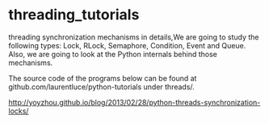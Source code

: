 # threading_tutorials
threading synchronization mechanisms in details,We are going to study the following types: Lock, RLock, Semaphore, Condition, Event and Queue. Also, we are going to look at the Python internals behind those mechanisms.

The source code of the programs below can be found at github.com/laurentluce/python-tutorials under threads/.

http://yoyzhou.github.io/blog/2013/02/28/python-threads-synchronization-locks/
